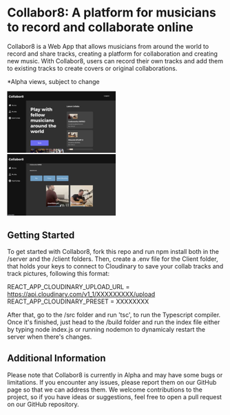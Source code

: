 # Collabor8: A platform for musicians to record and collaborate online

Collabor8 is a Web App that allows musicians from around the world to record and share tracks, creating a platform for collaboration and creating new music. With Collabor8, users can record their own tracks and add them to existing tracks to create covers or original collaborations.

*Alpha views, subject to change

<p>
  <img src="client/public/home.png" width="50%">
  <img src="client/public/collab.png" width="50%">
</p>

## Getting Started

To get started with Collabor8, fork this repo and run npm install both in the /server and the /client folders.
Then, create a .env file for the Client folder, that holds your keys to connect to Cloudinary to save your collab tracks and track pictures, following this format:

REACT_APP_CLOUDINARY_UPLOAD_URL = https://api.cloudinary.com/v1_1/XXXXXXXXX/upload <br>
REACT_APP_CLOUDINARY_PRESET = XXXXXXXX

After that, go to the /src folder and run 'tsc', to run the Typescript compiler. Once it's finished, just head to the /build folder and run the index file either by typing node index.js or running nodemon to dynamicaly restart the server when there's changes.

## Additional Information

Please note that Collabor8 is currently in Alpha and may have some bugs or limitations. If you encounter any issues, please report them on our GitHub page so that we can address them. We welcome contributions to the project, so if you have ideas or suggestions, feel free to open a pull request on our GitHub repository.

